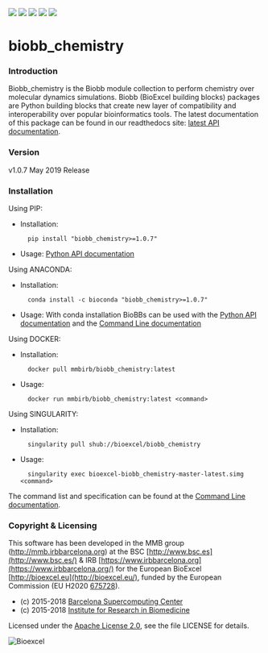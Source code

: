 [![](https://readthedocs.org/projects/biobb-chemistry/badge/?version=latest)](https://biobb-chemistry.readthedocs.io/en/latest/?badge=latest)
[![](https://img.shields.io/badge/install%20with-bioconda-brightgreen.svg?style=flat)](https://anaconda.org/bioconda/biobb_chemistry)
[![](https://quay.io/repository/biocontainers/biobb_io/status)](https://hub.docker.com/r/mmbirb/biobb_chemistry)
[![](https://www.singularity-hub.org/static/img/hosted-singularity--hub-%23e32929.svg)](https://www.singularity-hub.org/collections/2886)
[![](https://img.shields.io/badge/License-Apache%202.0-blue.svg)](https://opensource.org/licenses/Apache-2.0)

# biobb_chemistry

### Introduction
Biobb_chemistry is the Biobb module collection to perform chemistry over molecular dynamics simulations.
Biobb (BioExcel building blocks) packages are Python building blocks that
create new layer of compatibility and interoperability over popular
bioinformatics tools.
The latest documentation of this package can be found in our readthedocs site:
[latest API documentation](http://biobb_chemistry.readthedocs.io/en/latest/).

### Version
v1.0.7 May 2019 Release

### Installation
Using PIP:
* Installation:


        pip install "biobb_chemistry>=1.0.7"


* Usage: [Python API documentation](https://biobb-chemistry.readthedocs.io/en/latest/modules.html)

Using ANACONDA:

* Installation:


        conda install -c bioconda "biobb_chemistry>=1.0.7"


* Usage: With conda installation BioBBs can be used with the [Python API documentation](https://biobb-chemistry.readthedocs.io/en/latest/modules.html) and the [Command Line documentation](https://biobb-chemistry.readthedocs.io/en/latest/command_line.html)

Using DOCKER:

* Installation:


        docker pull mmbirb/biobb_chemistry:latest


* Usage:


        docker run mmbirb/biobb_chemistry:latest <command>

Using SINGULARITY:

* Installation:


        singularity pull shub://bioexcel/biobb_chemistry


* Usage:


        singularity exec bioexcel-biobb_chemistry-master-latest.simg <command>


The command list and specification can be found at the [Command Line documentation](https://biobb-chemistry.readthedocs.io/en/latest/command_line.html).


### Copyright & Licensing
This software has been developed in the MMB group (http://mmb.irbbarcelona.org) at the
BSC [http://www.bsc.es](http://www.bsc.es/) & IRB [https://www.irbbarcelona.org](https://www.irbbarcelona.org/) for the European BioExcel [http://bioexcel.eu](http://bioexcel.eu/), funded by the European Commission (EU H2020 [675728](http://cordis.europa.eu/projects/675728)).

* (c) 2015-2018 [Barcelona Supercomputing Center](https://www.bsc.es/)
* (c) 2015-2018 [Institute for Research in Biomedicine](https://www.irbbarcelona.org/)

Licensed under the
[Apache License 2.0](https://www.apache.org/licenses/LICENSE-2.0), see the file LICENSE for details.

![](https://bioexcel.eu/wp-content/uploads/2015/12/Bioexcell_logo_1080px_transp.png "Bioexcel")
